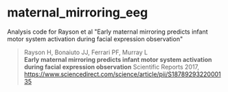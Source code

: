 # maternal_mirroring_eeg
Analysis code for Rayson et al "Early maternal mirroring predicts infant motor system activation during facial expression observation"

> Rayson H, Bonaiuto JJ, Ferrari PF, Murray L<br>
> **Early maternal mirroring predicts infant motor system activation during facial expression observation**
>  Scientific Reports 2017, https://www.sciencedirect.com/science/article/pii/S1878929322000135
